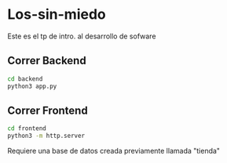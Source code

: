 # Los-sin-miedo
Este es el tp de intro. al desarrollo de sofware

## Correr Backend

```bash
cd backend
python3 app.py
```

## Correr Frontend

```bash
cd frontend
python3 -m http.server
```

Requiere una base de datos creada previamente llamada "tienda"
